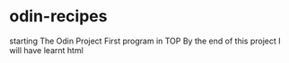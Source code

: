 # odin-recipes
starting The Odin Project
First program in TOP
By the end of this project I will have learnt html 